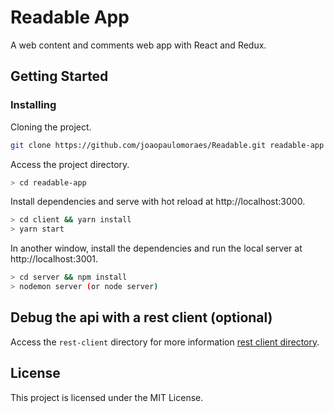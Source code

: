 # Readable App

A web content and comments web app with React and Redux.

## Getting Started

### Installing

Cloning the project.
```bash
git clone https://github.com/joaopaulomoraes/Readable.git readable-app
```

Access the project directory.
```bash
> cd readable-app
```

Install dependencies and serve with hot reload at http://localhost:3000.
```bash
> cd client && yarn install
> yarn start
```

In another window, install the dependencies and run the local server at http://localhost:3001.
```bash
> cd server && npm install
> nodemon server (or node server)
```

## Debug the api with a rest client (optional)

Access the `rest-client` directory for more information [rest client directory](/rest-client).

## License

This project is licensed under the MIT License.
